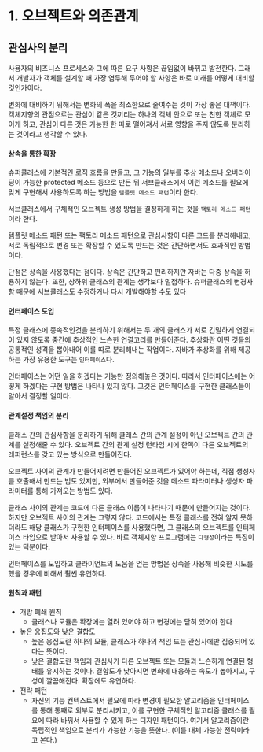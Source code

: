 # 1. 오브젝트와 의존관계

## 관심사의 분리

사용자의 비즈니스 프로세스와 그에 따른 요구 사항은 끊임없이 바뀌고 발전한다. 그래서 개발자가 객체를 설계할 때 가장 염두해 두어야 할 사항은 바로 미래를 어떻게 대비할 것인가이다.

변화에 대비하기 위해서는 변화의 폭을 최소한으로 줄여주는 것이 가장 좋은 대책이다. 객체지향의 관점으로는 관심이 같은 것끼리는 하나의 객체 안으로 또는 친한 객체로 모이게 하고, 관심이 다른 것은 가능한 한 따로 떨어져서 서로 영향을 주지 않도록 분리하는 것이라고 생각할 수 있다.

#### 상속을 통한 확장

슈퍼클래스에 기본적인 로직 흐름을 만들고, 그 기능의 일부를 추상 메소드나 오버라이딩이 가능한 protected 메소드 등으로 만든 뒤 서브클래스에서 이런 메소드를 필요에 맞게 구현해서 사용하도록 하는 방법을 `템플릿 메소드 패턴`이라 한다.

서브클래스에서 구체적인 오브젝트 생성 방법을 결정하게 하는 것을 `팩토리 메소드 패턴`이라 한다.

템플릿 메소드 패턴 또는 팩토리 메소드 패턴으로 관심사항이 다른 코드를 분리해내고, 서로 독립적으로 변경 또는 확장할 수 있도록 만드는 것은 간단하면서도 효과적인 방법이다.

단점은 상속을 사용했다는 점이다. 상속은 간단하고 편리하지만 자바는 다중 상속을 허용하지 않는다. 또한, 상하위 클래스의 관계는 생각보다 밀접하다. 슈퍼클래스의 변경사항 때문에 서브클래스도 수정하거나 다시 개발해야할 수도 있다

#### 인터페이스 도입

특정 클래스에 종속적인것을 분리하기 위해서는 두 개의 클래스가 서로 긴밀하게 연결되어 있지 않도록 중간에 추상적인 느슨한 연결고리를 만들어준다. 추상화란 어떤 것들의 공통적인 성격을 뽑아내어 이를 따로 분리해내는 작업이다. 자바가 추상화를 위해 제공하는 가장 유용한 도구는 `인터페이스`다.

인터페이스는 어떤 일을 하겠다는 기능만 정의해놓은 것이다. 따라서 인터페이스에는 어떻게 하겠다는 구현 방법은 나타나 있지 않다. 그것은 인터페이스를 구현한 클래스들이 알아서 결정할 일이다.

#### 관계설정 책임의 분리

클래스 간의 관심사항을 분리하기 위해 클래스 간의 관계 설정이 아닌 오브젝트 간의 관계를 설정해줄 수 있다. 오브젝트 간의 관계 설정 런타임 시에 한쪽이 다른 오브젝트의 레퍼런스를 갖고 있는 방식으로 만들어진다.

오브젝트 사이의 관계가 만들어지려면 만들어진 오브젝트가 있어야 하는데, 직접 생성자를 호출해서 만드는 법도 있지만, 외부에서 만들어준 것을 메소드 파라미터나 생성자 파라미터를 통해 가져오는 방법도 있다.

클래스 사이의 관계는 코드에 다른 클래스 이름이 나타나기 때문에 만들어지는 것이다. 하지만 오브젝트 사이의 관계는 그렇지 않다. 코드에서는 특정 클래스를 전혀 알지 못하더라도 해당 클래스가 구현한 인터페이스를 사용했다면, 그 클래스의 오브젝트를 인터페이스 타입으로 받아서 사용할 수 있다. 바로 객체지향 프로그램에는 `다형성`이라는 특징이 있는 덕분이다.

인터페이스를 도입하고 클라이언트의 도움을 얻는 방법은 상속을 사용해 비슷한 시도를 했을 경우에 비해서 훨씬 유연하다.

#### 원칙과 패턴

* 개방 폐쇄 원칙
  * 클래스나 모듈은 확장에는 열려 있어야 하고 변경에는 닫혀 있어야 한다
* 높은 응집도와 낮은 결합도
  * 높은 응집도란 하나의 모듈, 클래스가 하나의 책임 또는 관심사에만 집중되어 있다는 뜻이다.
  * 낮은 결합도란 책임과 관심사가 다른 오브젝트 또는 모듈과 느슨하게 연결된 형태를 유지하는 것이다. 결합도가 낮아지면 변화에 대응하는 속도가 높아지고, 구성이 깔끔해진다. 확장에도 유연하다.
* 전략 패턴
  * 자신의 기능 컨텍스트에서 필요에 따라 변경이 필요한 알고리즘을 인터페이스를 통해 통째로 외부로 분리시키고, 이를 구현한 구체적인 알고리즘 클래스를 필요에 따라 바꿔서 사용할 수 있게 하는 디자인 패턴이다. 여기서 알고리즘이란 독립적인 책임으로 분리가 가능한 기능을 뜻한다. \(이를 대체 가능한 전략이라고 본다.\)

